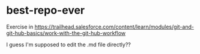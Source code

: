 # best-repo-ever
Exercise in https://trailhead.salesforce.com/content/learn/modules/git-and-git-hub-basics/work-with-the-git-hub-workflow

I guess I'm supposed to edit the .md file directly??
